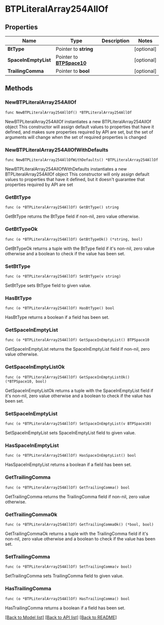 # BTPLiteralArray254AllOf

## Properties

Name | Type | Description | Notes
------------ | ------------- | ------------- | -------------
**BtType** | Pointer to **string** |  | [optional] 
**SpaceInEmptyList** | Pointer to [**BTPSpace10**](BTPSpace10.md) |  | [optional] 
**TrailingComma** | Pointer to **bool** |  | [optional] 

## Methods

### NewBTPLiteralArray254AllOf

`func NewBTPLiteralArray254AllOf() *BTPLiteralArray254AllOf`

NewBTPLiteralArray254AllOf instantiates a new BTPLiteralArray254AllOf object
This constructor will assign default values to properties that have it defined,
and makes sure properties required by API are set, but the set of arguments
will change when the set of required properties is changed

### NewBTPLiteralArray254AllOfWithDefaults

`func NewBTPLiteralArray254AllOfWithDefaults() *BTPLiteralArray254AllOf`

NewBTPLiteralArray254AllOfWithDefaults instantiates a new BTPLiteralArray254AllOf object
This constructor will only assign default values to properties that have it defined,
but it doesn't guarantee that properties required by API are set

### GetBtType

`func (o *BTPLiteralArray254AllOf) GetBtType() string`

GetBtType returns the BtType field if non-nil, zero value otherwise.

### GetBtTypeOk

`func (o *BTPLiteralArray254AllOf) GetBtTypeOk() (*string, bool)`

GetBtTypeOk returns a tuple with the BtType field if it's non-nil, zero value otherwise
and a boolean to check if the value has been set.

### SetBtType

`func (o *BTPLiteralArray254AllOf) SetBtType(v string)`

SetBtType sets BtType field to given value.

### HasBtType

`func (o *BTPLiteralArray254AllOf) HasBtType() bool`

HasBtType returns a boolean if a field has been set.

### GetSpaceInEmptyList

`func (o *BTPLiteralArray254AllOf) GetSpaceInEmptyList() BTPSpace10`

GetSpaceInEmptyList returns the SpaceInEmptyList field if non-nil, zero value otherwise.

### GetSpaceInEmptyListOk

`func (o *BTPLiteralArray254AllOf) GetSpaceInEmptyListOk() (*BTPSpace10, bool)`

GetSpaceInEmptyListOk returns a tuple with the SpaceInEmptyList field if it's non-nil, zero value otherwise
and a boolean to check if the value has been set.

### SetSpaceInEmptyList

`func (o *BTPLiteralArray254AllOf) SetSpaceInEmptyList(v BTPSpace10)`

SetSpaceInEmptyList sets SpaceInEmptyList field to given value.

### HasSpaceInEmptyList

`func (o *BTPLiteralArray254AllOf) HasSpaceInEmptyList() bool`

HasSpaceInEmptyList returns a boolean if a field has been set.

### GetTrailingComma

`func (o *BTPLiteralArray254AllOf) GetTrailingComma() bool`

GetTrailingComma returns the TrailingComma field if non-nil, zero value otherwise.

### GetTrailingCommaOk

`func (o *BTPLiteralArray254AllOf) GetTrailingCommaOk() (*bool, bool)`

GetTrailingCommaOk returns a tuple with the TrailingComma field if it's non-nil, zero value otherwise
and a boolean to check if the value has been set.

### SetTrailingComma

`func (o *BTPLiteralArray254AllOf) SetTrailingComma(v bool)`

SetTrailingComma sets TrailingComma field to given value.

### HasTrailingComma

`func (o *BTPLiteralArray254AllOf) HasTrailingComma() bool`

HasTrailingComma returns a boolean if a field has been set.


[[Back to Model list]](../README.md#documentation-for-models) [[Back to API list]](../README.md#documentation-for-api-endpoints) [[Back to README]](../README.md)


